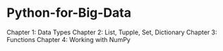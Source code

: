 # Python-for-Big-Data

Chapter 1: Data Types
Chapter 2: List, Tupple, Set, Dictionary
Chapter 3: Functions
Chapter 4: Working with NumPy
